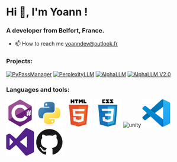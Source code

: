 # Hi 👋, I'm Yoann !

### A developer from Belfort, France.

- 📫 How to reach me [yoanndev@outlook.fr](mailto:yoanndev@outlook.fr)

### Projects:

[![PyPassManager](https://img.shields.io/badge/-PyPassManager-0366d6?style=for-the-badge)](https://github.com/PyPassManager/)
[![PerplexityLLM](https://img.shields.io/badge/-PerplexityLLM-0366d6?style=for-the-badge)](https://github.com/YoannDev90/PerplexityLLM)
[![AlphaLLM](https://img.shields.io/badge/-AlphaLLM-0366d6?style=for-the-badge)](https://github.com/YoannDev90/AlphaLLM)
[![AlphaLLM V2.0](https://img.shields.io/badge/-AlphaLLM-0366d6?style=for-the-badge)](https://github.com/YoannDev90/AlphaLLM-v2)

### Languages and tools:

<p align="left"> <img src="https://raw.githubusercontent.com/devicons/devicon/master/icons/csharp/csharp-original.svg" alt="csharp" width="75" height="75"/> <img src="https://raw.githubusercontent.com/devicons/devicon/master/icons/python/python-original.svg" alt="python" width="75" height="75"/> <img src="https://raw.githubusercontent.com/devicons/devicon/master/icons/html5/html5-original-wordmark.svg" alt="html5" width="75" height="75"/> <img src="https://raw.githubusercontent.com/devicons/devicon/master/icons/css3/css3-original-wordmark.svg" alt="css3" width="75" height="75"/> <img src="https://www.vectorlogo.zone/logos/unity3d/unity3d-icon.svg" alt="unity" width="75" height="75"/> <img src="https://raw.githubusercontent.com/devicons/devicon/master/icons/vscode/vscode-original.svg" alt="vscode" width="75" height="75"/> <img src="https://raw.githubusercontent.com/devicons/devicon/master/icons/visualstudio/visualstudio-plain.svg" alt="visualstudio" width="75" height="75"/> <img src="https://raw.githubusercontent.com/devicons/devicon/master/icons/github/github-original.svg" alt="github" width="75" height="75"/> </p>
